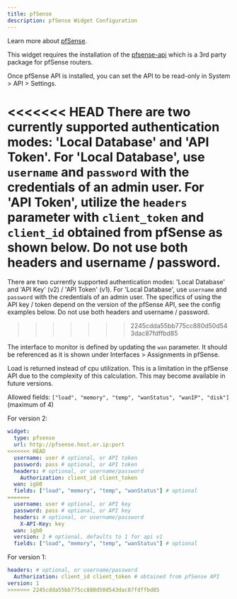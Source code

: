 ```yaml
---
title: pfSense
description: pfSense Widget Configuration
---
```


Learn more about [pfSense](https://github.com/pfsense/pfsense).

This widget requires the installation of the [pfsense-api](https://github.com/jaredhendrickson13/pfsense-api) which is a 3rd party package for pfSense routers.

Once pfSense API is installed, you can set the API to be read-only in System > API > Settings.

<<<<<<< HEAD
There are two currently supported authentication modes: 'Local Database' and 'API Token'. For 'Local Database', use `username` and `password` with the credentials of an admin user. For 'API Token', utilize the `headers` parameter with `client_token` and `client_id` obtained from pfSense as shown below. Do not use both headers and username / password.
=======
There are two currently supported authentication modes: 'Local Database' and 'API Key' (v2) / 'API Token' (v1). For 'Local Database', use `username` and `password` with the credentials of an admin user. The specifics of using the API key / token depend on the version of the pfSense API, see the config examples below. Do not use both headers and username / password.
>>>>>>> 2245cdda55bb775cc880d50d543dac87fdffbd85

The interface to monitor is defined by updating the `wan` parameter. It should be referenced as it is shown under Interfaces > Assignments in pfSense.

Load is returned instead of cpu utilization. This is a limitation in the pfSense API due to the complexity of this calculation. This may become available in future versions.

Allowed fields: `["load", "memory", "temp", "wanStatus", "wanIP", "disk"]` (maximum of 4)

For version 2:

```yaml
widget:
  type: pfsense
  url: http://pfsense.host.or.ip:port
<<<<<<< HEAD
  username: user # optional, or API token
  password: pass # optional, or API token
  headers: # optional, or username/password
    Authorization: client_id client_token
  wan: igb0
  fields: ["load", "memory", "temp", "wanStatus"] # optional
=======
  username: user # optional, or API key
  password: pass # optional, or API key
  headers: # optional, or username/password
    X-API-Key: key
  wan: igb0
  version: 2 # optional, defaults to 1 for api v1
  fields: ["load", "memory", "temp", "wanStatus"] # optional
```

For version 1:

```yaml
headers: # optional, or username/password
  Authorization: client_id client_token # obtained from pfSense API
version: 1
>>>>>>> 2245cdda55bb775cc880d50d543dac87fdffbd85
```
